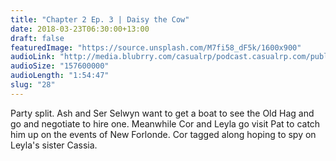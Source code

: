 ```yaml
---
title: "Chapter 2 Ep. 3 | Daisy the Cow"
date: 2018-03-23T06:30:00+13:00
draft: false
featuredImage: "https://source.unsplash.com/M7fi58_dF5k/1600x900"
audioLink: "http://media.blubrry.com/casualrp/podcast.casualrp.com/public/Chapter%202%20Ep%203%20_%20Daisy%20the%20Cow.mp3"
audioSize: "157600000"
audioLength: "1:54:47"
slug: "28"
---
```


Party split. Ash and Ser Selwyn want to get a boat to see the Old Hag and go and negotiate to hire one. Meanwhile Cor and Leyla go visit Pat to catch him up on the events of New Forlonde. Cor tagged along hoping to spy on Leyla's sister Cassia.
